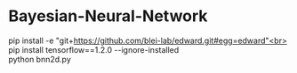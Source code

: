 # Bayesian-Neural-Network
pip install -e "git+https://github.com/blei-lab/edward.git#egg=edward"<br>
pip install tensorflow==1.2.0 --ignore-installed<br>
python bnn2d.py<br>
